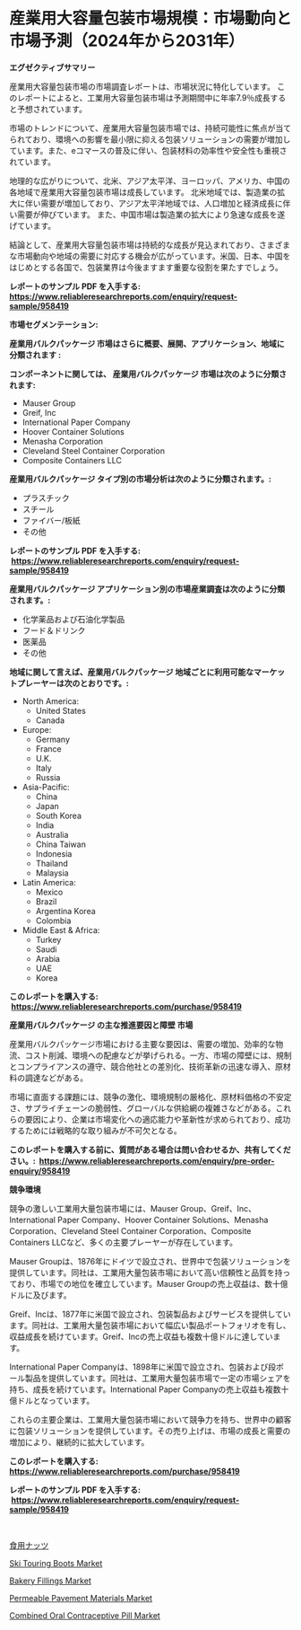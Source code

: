 <p><h1>産業用大容量包装市場規模：市場動向と市場予測（2024年から2031年）</h1></p><p><strong>エグゼクティブサマリー</strong></p>
<p><p>産業用大容量包装市場の市場調査レポートは、市場状況に特化しています。 このレポートによると、工業用大容量包装市場は予測期間中に年率7.9％成長すると予想されています。</p><p>市場のトレンドについて、産業用大容量包装市場では、持続可能性に焦点が当てられており、環境への影響を最小限に抑える包装ソリューションの需要が増加しています。また、eコマースの普及に伴い、包装材料の効率性や安全性も重視されています。</p><p>地理的な広がりについて、北米、アジア太平洋、ヨーロッパ、アメリカ、中国の各地域で産業用大容量包装市場は成長しています。 北米地域では、製造業の拡大に伴い需要が増加しており、アジア太平洋地域では、人口増加と経済成長に伴い需要が伸びています。 また、中国市場は製造業の拡大により急速な成長を遂げています。</p><p>結論として、産業用大容量包装市場は持続的な成長が見込まれており、さまざまな市場動向や地域の需要に対応する機会が広がっています。米国、日本、中国をはじめとする各国で、包装業界は今後ますます重要な役割を果たすでしょう。</p></p>
<p><strong>レポートのサンプル PDF を入手する: <a href="https://www.reliableresearchreports.com/enquiry/request-sample/958419">https://www.reliableresearchreports.com/enquiry/request-sample/958419</a></strong></p>
<p><strong>市場セグメンテーション:</strong></p>
<p><strong> 産業用バルクパッケージ 市場はさらに概要、展開、アプリケーション、地域に分類されます :</strong></p>
<p><strong>コンポーネントに関しては、 産業用バルクパッケージ 市場は次のように分類されます: &nbsp;</strong></p>
<p><ul><li>Mauser Group</li><li>Greif, Inc</li><li>International Paper Company</li><li>Hoover Container Solutions</li><li>Menasha Corporation</li><li>Cleveland Steel Container Corporation</li><li>Composite Containers LLC</li></ul></p>
<p><strong> 産業用バルクパッケージ タイプ別の市場分析は次のように分類されます。:</strong></p>
<p><ul><li>プラスチック</li><li>スチール</li><li>ファイバー/板紙</li><li>その他</li></ul></p>
<p><strong>レポートのサンプル PDF を入手する: &nbsp;<a href="https://www.reliableresearchreports.com/enquiry/request-sample/958419">https://www.reliableresearchreports.com/enquiry/request-sample/958419</a></strong></p>
<p><strong> 産業用バルクパッケージ アプリケーション別の市場産業調査は次のように分類されます。:</strong></p>
<p><ul><li>化学薬品および石油化学製品</li><li>フード＆ドリンク</li><li>医薬品</li><li>その他</li></ul></p>
<p><strong>地域に関して言えば、産業用バルクパッケージ 地域ごとに利用可能なマーケットプレーヤーは次のとおりです。:</strong></p>
<p><ul>
    <li>
        North America:
        <ul>
            <li>United States</li>
            <li>Canada</li>
        </ul>
    </li>
    <li>
        Europe:
        <ul>
            <li>Germany</li>
            <li>France</li>
            <li>U.K.</li>
            <li>Italy</li>
            <li>Russia</li>
        </ul>
    </li>
    <li>
        Asia-Pacific:
        <ul>
            <li>China</li>
            <li>Japan</li>
            <li>South Korea</li>
            <li>India</li>
            <li>Australia</li>
            <li>China Taiwan</li>
            <li>Indonesia</li>
            <li>Thailand</li>
            <li>Malaysia</li>
        </ul>
    </li>
    <li>
        Latin America:
        <ul>
            <li>Mexico</li>
            <li>Brazil</li>
            <li>Argentina Korea</li>
            <li>Colombia</li>
        </ul>
    </li>
    <li>
        Middle East & Africa:
        <ul>
            <li>Turkey</li>
            <li>Saudi</li>
            <li>Arabia</li>
            <li>UAE</li>
            <li>Korea</li>
        </ul>
    </li>
    </ul></p>
<p><strong>このレポートを購入する: &nbsp;<a href="https://www.reliableresearchreports.com/purchase/958419">https://www.reliableresearchreports.com/purchase/958419</a></strong></p>
<p><strong>産業用バルクパッケージ の主な推進要因と障壁 市場</strong></p>
<p><p>産業用バルクパッケージ市場における主要な要因は、需要の増加、効率的な物流、コスト削減、環境への配慮などが挙げられる。一方、市場の障壁には、規制とコンプライアンスの遵守、競合他社との差別化、技術革新の迅速な導入、原材料の調達などがある。</p><p>市場に直面する課題には、競争の激化、環境規制の厳格化、原材料価格の不安定さ、サプライチェーンの脆弱性、グローバルな供給網の複雑さなどがある。これらの要因により、企業は市場変化への適応能力や革新性が求められており、成功するためには戦略的な取り組みが不可欠となる。</p></p>
<p><strong>このレポートを購入する前に、質問がある場合は問い合わせるか、共有してください。:&nbsp; <a href="https://www.reliableresearchreports.com/enquiry/pre-order-enquiry/958419">https://www.reliableresearchreports.com/enquiry/pre-order-enquiry/958419</a></strong></p>
<p><strong>競争環境</strong></p>
<p><p>競争の激しい工業用大量包装市場には、Mauser Group、Greif、Inc、International Paper Company、Hoover Container Solutions、Menasha Corporation、Cleveland Steel Container Corporation、Composite Containers LLCなど、多くの主要プレーヤーが存在しています。</p><p>Mauser Groupは、1876年にドイツで設立され、世界中で包装ソリューションを提供しています。同社は、工業用大量包装市場において高い信頼性と品質を持っており、市場での地位を確立しています。Mauser Groupの売上収益は、数十億ドルに及びます。</p><p>Greif、Incは、1877年に米国で設立され、包装製品およびサービスを提供しています。同社は、工業用大量包装市場において幅広い製品ポートフォリオを有し、収益成長を続けています。Greif、Incの売上収益も複数十億ドルに達しています。</p><p>International Paper Companyは、1898年に米国で設立され、包装および段ボール製品を提供しています。同社は、工業用大量包装市場で一定の市場シェアを持ち、成長を続けています。International Paper Companyの売上収益も複数十億ドルとなっています。</p><p>これらの主要企業は、工業用大量包装市場において競争力を持ち、世界中の顧客に包装ソリューションを提供しています。その売り上げは、市場の成長と需要の増加により、継続的に拡大しています。</p></p>
<p><strong>このレポートを購入する: &nbsp; <a href="https://www.reliableresearchreports.com/purchase/958419">https://www.reliableresearchreports.com/purchase/958419</a></strong></p>
<p><strong>レポートのサンプル PDF を入手する: &nbsp;<a href="https://www.reliableresearchreports.com/enquiry/request-sample/958419">https://www.reliableresearchreports.com/enquiry/request-sample/958419</a></strong><strong></strong></p>
<p>&nbsp;</p>
<p><p><a href="https://github.com/mohamedbakry57/Market-Research-Report-List-2/blob/main/9622686186349.md">食用ナッツ</a></p><p><a href="https://view.publitas.com/reportprime-1/global-ski-touring-boots-market-by-types-applications-and-major-players-with-regional-growth-rate-analysis-and-development-situation-from-2024-to-2031/">Ski Touring Boots Market</a></p><p><a href="https://issuu.com/reportprime-2/docs/bakery-fillings-market-size-2030.pptx">Bakery Fillings Market</a></p><p><a href="https://view.publitas.com/reportprime-1/permeable-pavement-materials-market-insights-market-players-and-forecast-till-2031/">Permeable Pavement Materials Market</a></p><p><a href="https://sulfuric-clavicle-d39.notion.site/Decoding-the-Combined-Oral-Contraceptive-Pill-Market-A-Deep-Dive-into-the-Latest-Market-Trends-Mar-bac84ba19b0c4bff965c2709897b5e59">Combined Oral Contraceptive Pill Market</a></p></p>